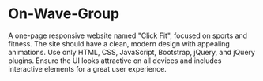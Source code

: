 # On-Wave-Group
A one-page responsive website named "Click Fit", focused on sports and fitness. The site should have a clean, modern design with appealing animations. Use only HTML, CSS, JavaScript, Bootstrap, jQuery, and jQuery plugins. Ensure the UI looks attractive on all devices and includes interactive elements for a great user experience.
